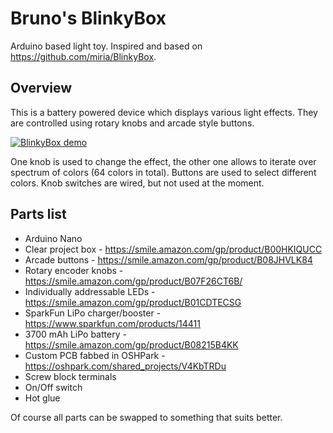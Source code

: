 # Bruno's BlinkyBox
Arduino based light toy. Inspired and based on https://github.com/miria/BlinkyBox.


## Overview

This is a battery powered device which displays various light effects. They are controlled using rotary knobs and arcade style buttons.

[![BlinkyBox demo](https://img.youtube.com/vi/yOZsOw5DJVM/0.jpg)](https://www.youtube.com/watch?v=yOZsOw5DJVM)

One knob is used to change the effect, the other one allows to iterate over spectrum of colors (64 colors in total). Buttons are used to select different colors. Knob switches are wired, but not used at the moment.


## Parts list
* Arduino Nano
* Clear project box - https://smile.amazon.com/gp/product/B00HKIQUCC
* Arcade buttons - https://smile.amazon.com/gp/product/B08JHVLK84
* Rotary encoder knobs - https://smile.amazon.com/gp/product/B07F26CT6B/
* Individually addressable LEDs - https://smile.amazon.com/gp/product/B01CDTECSG
* SparkFun LiPo charger/booster - https://www.sparkfun.com/products/14411
* 3700 mAh LiPo battery - https://smile.amazon.com/gp/product/B08215B4KK
* Custom PCB fabbed in OSHPark - https://oshpark.com/shared_projects/V4KbTRDu
* Screw block terminals
* On/Off switch
* Hot glue

Of course all parts can be swapped to something that suits better.

